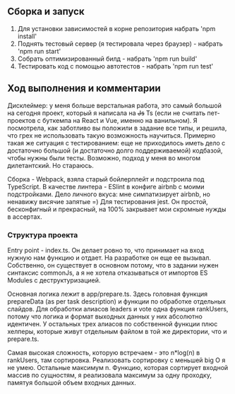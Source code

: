 ## Сборка и запуск

1) Для установки зависимостей в корне репозитория набрать 'npm install'
2) Поднять тестовый сервер (я тестировала через браузер) - набрать 'npm run start'
3) Собрать оптимизированный билд - набрать 'npm run build'
4) Тестировать код с помощью автотестов - набрать 'npm run test'

## Ход выполнения и комментарии

Дисклеймер: у меня больше верстальная работа, это самый большой на сегодня проект, который я написала на ~~Js~~ Ts (если 
не считать пет-проектов с буткемпа на React и Vue, именно на ванильном). Я посмотрела, как заботливо вы положили в задание 
все типы, и решила, что грех не использовать такую возможность научиться. Примерно такая же ситуация с тестированием: еще не
приходилось иметь дело с достаточно большой (и достаточно долго поддерживаемой) кодбазой, чтобы нужны были тесты. Возможно,
подход у меня во многом дилетантский. Но стараюсь.


Сборка - Webpack, взяла старый бойлерплейт и подстроила под TypeScript.
В качестве линтера - ESlint в конфиге airbnb с моими подстройками. Дело личного вкуса: мне симпатизирует airbnb, но ненавижу
висячие запятые =)
Для тестирования jest. Он простой, бесконфигный и прекрасный, на 100% закрывает мои скромные нужды в ассертах.

### Структура проекта

Entry point - index.ts. Он делает ровно то, что принимает на вход нужную нам функцию и отдает. На разработке он еще ее вызывал.
Собственно, он существует в основном потому, что в задании нужен синтаксис commonJs, а я не хотела отказываться от импортов 
ES Modules с деструктуризацией. 


Основная логика лежит в app/prepare.ts. Здесь головная функция prepareData (as per task description) и функции по обработке
отдельных слайдов. Для обработки алиасов leaders и vote одна функция rankUsers, потому что логика и формат выходных данных 
у них абсолютно идентичен. У остальных трех алиасов по собственной функции плюс хелперы, которые живут отдельным файлом в 
той же директории, что и prepare.ts.


Самая высокая сложность, которую встречаем - это n*log(n) в rankUsers, там сортировка. Реализовать сортировку с меньшей big O 
я не умею. Остальные максимум n. 
Функцию, которая сортирует входной массив по сущностям, я реализовала максимум за одну проходку, памятуя большой объем входных данных.
